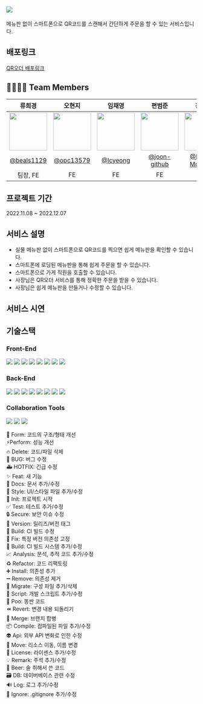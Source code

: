 # <img src = "http://qr-order.s3-website.ap-northeast-2.amazonaws.com/static/media/logo.4b2839336cf8f8350aae10837aa7512d.svg">
메뉴판 없이 스마트폰으로 QR코드를 스캔해서 간단하게 주문을 할 수 있는 서비스입니다.

## 배포링크
[QR오더 배포링크](http://qr-order.s3-website.ap-northeast-2.amazonaws.com/)

## 👨‍👩‍👧‍👦 Team Members 
|류희경|오현지|임채영|편범준|강문수|김효성|박정민|
|:--------------------:|:--------------------:|:--------------------:|:--------------------:|:--------------------:|:--------------------:|:--------------------:|
|<img src = "https://avatars.githubusercontent.com/u/57256728?v=4" width = "100" height = "100">|<img src = "https://avatars.githubusercontent.com/u/107424698?v=4" width = "100" height = "100">|<img src = "https://avatars.githubusercontent.com/u/98375183?v=4" width = "100" height = "100">|<img src = "https://avatars.githubusercontent.com/u/104752645?v=4" width = "100" height = "100">|<img src = "https://avatars.githubusercontent.com/u/107465049?v=4" width = "100" height = "100">|<img src = "https://avatars.githubusercontent.com/u/107914598?s=400&v=4" width = "100" height = "100">|<img src = "https://avatars.githubusercontent.com/u/90558247?v=4" width = "100" height = "100">|
|[@beals1129](https://github.com/beals1129)|[@opc13579](https://github.com/opc13579)|[@Icyeong](https://github.com/Icyeong)|[@joon-github](https://github.com/joon-github)|[@KANG-MoonSoo](https://github.com/KANG-MoonSoo)|[@wkqltm95](https://github.com/wkqltm95)|[@inmyownway](https://github.com/inmyownway)|
|팀장, FE|FE|FE|FE|BE|BE|BE|


## 프로젝트 기간
2022.11.08 ~ 2022.12.07

## 서비스 설명
- 실물 메뉴판 없이 스마트폰으로 QR코드를 찍으면 쉽게 메뉴판을 확인할 수 있습니다.
- 스마트폰에 로딩된 메뉴판을 통해 쉽게 주문을 할 수 있습니다.
- 스마트폰으로 가게 직원을 호출할 수 있습니다.
- 사장님은 QR오더 서비스를 통해 정확한 주문을 받을 수 있습니다.
- 사장님은 쉽게 메뉴판을 만들거나 수정할 수 있습니다.

## 서비스 시연

## 기술스택

### Front-End
<img src = "https://img.shields.io/badge/html5-E34F26?style=for-the-badge&logo=html5&logoColor=white"> <img src="https://img.shields.io/badge/CSS3-00A7E2?style=for-the-badge&logo=css3&logoColor=white"/> <img src = "https://img.shields.io/badge/javascript-F7DF1E?style=for-the-badge&logo=javascript&logoColor=black"> <img src = "https://img.shields.io/badge/react-61DAFB?style=for-the-badge&logo=react&logoColor=black"> <img src = "https://img.shields.io/badge/styled--components-DB7093?style=for-the-badge&logo=styled-components&logoColor=white"> <img src = "https://img.shields.io/badge/Axios-181717?style=for-the-badge&logo=Axios&logoColor=white"> <img src = "https://img.shields.io/badge/Redux-764ABC?style=for-the-badge&logo=Redux&logoColor=white"> <img src="https://img.shields.io/badge/AmazonS3-339933?style=for-the-badge&logo=AmazonS3&logoColor=white">

### Back-End
<img src="https://img.shields.io/badge/java-007396?style=for-the-badge&logo=java&logoColor=white"> <img src = "https://img.shields.io/badge/springboot-6DB33F?style=for-the-badge&logo=springboot&logoColor=white"> <img src = "https://img.shields.io/badge/mysql-4479A1?style=for-the-badge&logo=mysql&logoColor=white"> <img src = "https://img.shields.io/badge/spring data JPA-6DB33F?style=for-the-badge&logo=spring data JPA&logoColor=white"> <img src="https://img.shields.io/badge/JWT-black?style=for-the-badge&logo=JSON%20web%20tokens"/> <img src="https://img.shields.io/badge/Spring%20Security-6DB33F.svg?style=for-the-badge&logo=Spring-Security&logoColor=white" /> <img src="https://img.shields.io/badge/Gradle-02303A?style=for-the-badge&logo=Gradle&logoColor=white"> <img src="https://img.shields.io/badge/AmazonAWS-232F3E?style=for-the-badge&logo=AmazonAWS&logoColor=white">

### Collaboration Tools
<img src = "https://img.shields.io/badge/git-F05032?style=for-the-badge&logo=git&logoColor=white"> <img src="https://img.shields.io/badge/github-181717?style=for-the-badge&logo=github&logoColor=white"> <img src="https://img.shields.io/badge/discord-4d377b?style=for-the-badge&logo=discord&logoColor=white">





🎨 Form: 	코드의 구조/형태 개선 <br/>
⚡️Perform: 	성능 개선 <br/>
🔥 Delete: 	코드/파일 삭제 <br/>
🐛 BUG: 	버그 수정 <br/>
🚑 HOTFIX: 	긴급 수정 <br/>
✨ Feat: 	새 기능 <br/>
📝 Docs: 	문서 추가/수정 <br/>
💄 Style: 	UI/스타일 파일 추가/수정 <br/>
🎉 Init: 	프로젝트 시작 <br/>
✅ Test: 	테스트 추가/수정 <br/>
🔒 Secure: 	보안 이슈 수정 <br/>
🔖 Version: 	릴리즈/버전 태그 <br/>
💚 Build: 	CI 빌드 수정 <br/>
📌 Fix: 	특정 버전 의존성 고정 <br/>
👷 Build: 	CI 빌드 시스템 추가/수정 <br/>
📈 Analysis: 	분석, 추적 코드 추가/수정 <br/>
♻️ Refactor: 	코드 리팩토링 <br/>
➕ Install: 	의존성 추가 <br/>
➖ Remove: 	의존성 제거 <br/>
🔧 Migrate: 	구성 파일 추가/삭제 <br/>
🔨 Script: 	개발 스크립트 추가/수정 <br/>
💩 Poo: 	똥싼 코드 <br/>
⏪ Revert: 	변경 내용 되돌리기 <br/>
🔀 Merge: 	브랜치 합병 <br/>
📦 Compile: 	컴파일된 파일 추가/수정 <br/>
👽 Api: 	외부 API 변화로 인한 수정 <br/>
🚚 Move: 	리소스 이동, 이름 변경 <br/>
📄 License: 	라이센스 추가/수정 <br/>
💡 Remark: 	주석 추가/수정 <br/>
🍻 Beer: 	술 취해서 쓴 코드 <br/>
🗃 DB: 	데이버베이스 관련 수정 <br/>
🔊 Log: 	로그 추가/수정 <br/>
🙈 Ignore: 	.gitignore 추가/수정
